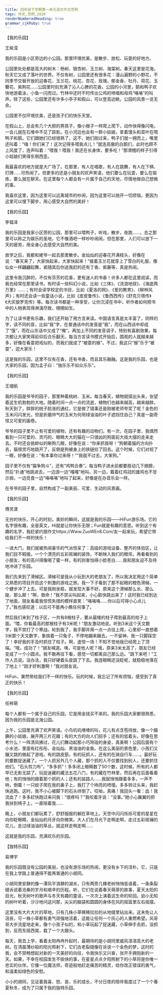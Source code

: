```yaml
---
title: 四年级下学期第一单元语文作文范例 
tags: 作文,范例,2020
renderNumberedHeading: true
grammar_cjkRuby: true
---
```

【我的乐园】

王紫滢

我的乐园是小区旁边的小公园。那里环境优美，是散步、放松、玩耍的好地方。

公园里处处都是高大的树木：杨树、银杏树、玉兰树、海棠树。春天这里是花海，秋天它又成了落叶的世界。不仅有树，公园里还有很多花：漫山遍野的小野花，不同季节交替开放的迎春花、玉兰花、桃花、杏花、玫瑰、郁金香、牡丹、荷花、玉簪花、紫荆花……公园里时刻充满了沁人心脾的花香。公园的小河里，鹅和鸭子欢快地游着泳，小鱼一闪而过。竹林中还时不时传出公鸡的啼唱和母鸡“咯咯”的叫声。除了这些，公园里还有许多小亭子和假山，可以登高远眺，公园的风景一览无余。

公园里不仅环境优美，还是孩子们的快乐天堂。

在假山上，总会有几个大胆的男孩子，像小猴子一样爬上爬下，动作快得像闪电，一会儿就在石堆中不见了踪影。在小河边也会有一群小姑娘，拿着馒头和菜叶在喂鸭子和鹅。它们跟她们已经很熟了，这不，她们刚过来，鸭子们就一拥而上，嘴里还叫着：“嗨！你们来了！这次记得多喂我点儿！”就连高傲的白鹅们，此时也顾不上风度了，连声叫着：“喂我！喂我！我还在长身体，要多吃！”那滑稽的样子引得小姑娘们笑得东倒西歪。

我最喜欢的地方就是大广场了。在那里，有人在唱歌，有人在跳舞，有人在下棋、打牌……可热闹了。但更多的还是小朋友的欢声笑语，他们要么在玩耍，要么在锻炼，要么就在聊天。在这里每个人都会有一片属于自己的天地，尽情地做自己想做的事。

我喜欢这里，因为这里可以远离城市的吵闹，因为这里可以抛开一切烦恼，更因为这里可以慢下脚步，用心感受大自然的美好！

【我的乐园】

李韫泽

我的乐园是我家小区旁的公园，那里可以喂鸭子，听戏，散步，夜跑……，总之那里可以称之为娱乐的圣地，它不像酒吧一样吵吵闹闹，但在那里，人们可以放下一天的疲劳，用全身心去感受大自然的美。

放学之后，我都和姥爷一起去那里散步。金灿灿的迎春花开满枝头，好像在说：“春天来了，大家快起来，大家快起来！”接着玉兰花就穿上了雪白的礼服，像仙女一样翩翩起舞，紧随其后你追我赶的还有丁香、紫藤等，真是热闹。

这里令我沉醉的，不仅有芬芳的花香，更有迷人的书香！许多人都在这里阅读，而我也经常在那里读书，有时读一些科幻小说，比如《三体》、《流浪地球》、《海底两万里》……；有时会读学校定的书目，比如《夏洛的网》、《爱的教育》、《柳林风声》；有时还会读一些童话小说，比如《皮皮鲁传》、《鲁西西传》《舒克贝塔传》《大灰狼罗克传》等。每次读书都是一种享受，让你沉浸在书中，听作者如何把书中的人物表现得淋漓尽致，栩栩如生。

为了让读书更有乐趣，我们还开始了用方言来读。中国语言真是太丰富了，同样的字，读不同的音，比如“我”字，在普通话中的发音是“我”，而在山西话中却成了“饿”，而在山东话中又成了“俺”。再加上不同的发音调子，特别有喜剧效果，每次都让大家笑得前仰后合乐翻天。每当方言读书模式开始后，围观的人就越来越多，好像在看耍把戏似的，而我们就成了“被耍的猴”。不过，我这只“猴”乐于“被耍”，逗大家乐！

这是我的乐园，这里不仅有花香，还有书香，而且其乐融融。这是我的乐园，也是大家的乐园，因为孟子曰：“独乐乐不如众乐乐”。

【我的乐园】

王翊帆

我的乐园是爷爷的园子，那里种着桃树、玉米。每当春天，植物就探出头来，张望着这生机勃勃的大地。随着时间一点一点的流逝，植物们也越来越高，越来越胖。秋天到了，胖胖的桃子脸涨的通红，它是做了错事还是刚被老师夸奖了呢？金色的玉米闪闪发光，但是折磨帅气的玉米为何用绿油油的叶子遮挡住自己？真是一副奇怪又可爱的画卷。

爷爷的园子里不止有可爱的植物，还有有趣的动物们。有一次，在园子里，我偶然看到一只可爱的、灵巧的、眼睛大大的猫在一只很凶的狗面前大摇大摆的走来走去。不时还会挑衅似的瞅狗几眼，好像在说：“你来抓我呀！”狗朝着猫的方向扑去，猫很灵巧地跳开了，反倒是狗被身上的铁链拉了回去。这个时候，它们对视了一眼，好像在说：“有本事你过来呀！”“我就不过去，大笨狗。”

园子里不仅有“猫争狗斗”，还有“鸡鸭合奏”。每当鸭子进水前都要扇动几下翅膀，然后“扑通”地跳进去，一边游一边“嘎嘎”地叫。另一边，戴着红鸡冠的雄鸡也不甘示弱，一边觅食一边“咯咯咯”地叫了起来，好像是在办音乐会一样。

在爷爷的园子里，自然构成了一副美丽、可爱、生动的风景画。

【我的乐园】

傅灵潇

无穷的快乐，开心的时刻，美妙的瞬间，这就是我的乐园——HiFun游乐场。它的名字很有趣，全是英文，Hi就是让你快乐无限；Fun就是有趣的意思。听到这个有趣的名字，我赶紧约朋作文https://Www.ZuoWEn8.Com/友一起来玩，希望它带给我们不一样的快乐！

一进大门，我们就被热闹豪华的气派惊呆了：高级的游戏设备、整齐的体验区，让我们目不暇接。一个个漂亮的五彩斑斓的装饰，不断映入我们的眼帘。再看看别的小朋友，有的高兴得像喝了蜜一样，有的则害怕得小脸苍白……我和朋友迫不及待地冲进了乐园。

我们先来到了滑梯区。滑梯可是我从小玩到大的老朋友了，所以我决定用这个简单又熟悉的项目开启这个刺激的游戏之旅。我一下子看到了那不起眼的橙色滑梯，一个健步冲了上去。可是我刚坐稳，就发现大事不好。原来这个滑梯那么长、那么陡、那么颠！“啊，救命！”我不禁尖叫起来，小心脏快跳出来了！这时我已经到达了地面，朋友看着我惊慌失措的模样直笑：“咯咯咯……你以后可得小心点儿了。”我也感叹道：以后可不能再小瞧任何事了。

然后我们来到了柱子区，一共有8根柱子，要从最矮的柱子爬到最高的柱子上面。“喂，你看最高的那根柱子有3米呢！”朋友激动地说。听到3米这个天文数字，我不禁打了个寒战。轮到我了，我手脚并用一点一点往上爬，心里却一直想着3米那个天文数字，象揣着一只兔子，不停地蹦来蹦去。一不留神，我一只脚踩空了！幸好我的手及时抓住了柱子。啊，虚惊一场！不知不觉地我已经爬上了顶端。“哦，成功了！”朋友喊道。咦，可是他人呢？哦，原来3米太高了，朋友已经变成了一个小圆点。我不敢再往下看，感觉一切都离自己那么远。“跳下来吧！”工作人员说。没办法，我只好硬着头皮跳了下去。我连眼睛还没眨呢，就稳稳地落在了地上！“刚才好刺激啊！”我对朋友说。

HiFun，果然带给我们不一样的快乐。玩的时候，我忘记了所有烦恼，感受到了真正的快乐！

【我的乐园】

任梓萌

每个人都有一个属于自己的乐园，它是用金钱买不来的。我的乐园大家都很熟悉，因为我的乐园是北海公园。

上午，公园里充满了欢声笑语。小鸟叽叽喳喳的叫，花儿有点含苞待放，像一个腼腆的小姑娘，展开两三片花瓣；有的大方的向人们招手；还有的低着头，好像在思考什么！一阵清风拂过，花儿们舞动起那小巧玲珑的身姿，真美啊！公园后面有个小水池，里面有红彤彤、金灿灿、黑油油的金鱼。在这么美丽的景色里，小孩们又蹦又跳的做起了游戏。有的跳皮筋，有的玩抓人，还有的在骑自行车……。最好玩的要数捉迷藏了。一个人抓另外几个人藏，那个抓的人不仅要找到别人，还要抓住他们。“石头剪刀布”，“多多抓”！多多闭上眼睛数了50个数，这时候，所有的人都早已无影无踪了。玩捉迷藏的藏法五花八门，有的藏在竹林里，然后再在后面看着他；有的悄悄的跟着那个抓的人；还有的装路人……我就悄悄跟着多多，一声不响，倒霉！一只蚊子爬在我的鼻子上，我打了个响亮的喷嚏。多多转过头来，我赶快逃跑。这时，我不小心被脚下的石头绊倒了。哎呦，真痛！我回头一看：血！我流血了！多多赶快跑过来问我：“很疼吗？”我咬着牙说：“没事。”她小心翼翼的把我扶到椅子上，一直陪着我……

晚上，小朋友们都玩累了，舒舒服服的躺在草地上。天空中闪闪烁烁可爱的星星在向你眨眼睛，金灿灿的月牙向你微笑。大人们在月光下走啊走啊，走过五彩斑斓的花儿，走过绿油油的草丛，就这样走啊走啊……

这就是我的乐园，充满欢乐的乐园。

【独特乐园】

易博宇

我的乐园既没有公园的美丽，也没有游乐场的热闹，更没有乡下的淳朴。它，只是在我上学路上普通得不能再普通的小胡同。

小胡同里安静的像一潭风平浪静的湖水，只有两旁几棵老树悄悄低语着，一条条裂缝诉说着沧桑的岁月和艰辛的历程。听，它们在说着春天萌芽的故事，夏天太阳的目光，秋天树叶的歌声与冬天有趣的童话，一次次上演着这生命的轮回。幼小无知的树叶听着，沙沙地问这问那，尖尖的脑袋和圆圆的身体在风的摇篮里左右摇摆。

这里没有大片大片的草地，只有几株小草稀稀拉拉的从地缝里钻出来。这未免让人沮丧，可一株小草都有勇气顽强地活着，这能让任何一个灰心的人重燃希望。风哥哥大步流星地走来，像个小孩子似的，和小草玩起了捉迷藏，小草伸手去抓，没抓到，反而东摇西晃，栽了一个大跟头。

每天，我去上学，看着太阳冉冉升起时，最期待的是小胡同里威风凛凛高大的老树。在清晨薄纱般的阳光照射下，它们古老裂缝像在诉说一个金色的梦，这时的我，会不禁畅想起对新的一天美好的向往，令我快乐又兴奋，张开手拥抱新的一天。如果，不幸在校园发生不愉快的事，在星星点点夕阳照射下的小草将是你唯一忠实的伙伴。它像一位魔法师，奇迹般地赶走痛苦的精灵，给你改正错误的勇气，和温柔如绿色的安慰。

小小的胡同，见证着我喜、怒、哀、乐的成长，不分日夜的陪伴我度过了一个个春夏秋冬，成为了只属于我的独特乐园。


